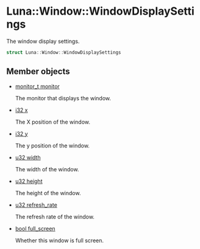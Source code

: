 # Luna::Window::WindowDisplaySettings
The window display settings. 

```c++
struct Luna::Window::WindowDisplaySettings
```

## Member objects
* [monitor_t monitor](struct_luna_1_1_window_1_1_window_display_settings_1a933eb28aaf13293894c673216e08cfa8.md)

    The monitor that displays the window. 

* [i32 x](struct_luna_1_1_window_1_1_window_display_settings_1af59ec92c1930b63ed6067ba4ef04b409.md)

    The X position of the window. 

* [i32 y](struct_luna_1_1_window_1_1_window_display_settings_1a3ee2230b581a3bb430260bf3ef74820d.md)

    The y position of the window. 

* [u32 width](struct_luna_1_1_window_1_1_window_display_settings_1a85db88ffee2944ecd35c616393976289.md)

    The width of the window. 

* [u32 height](struct_luna_1_1_window_1_1_window_display_settings_1add40f8a56ae8cc650f92a3aa4d2bac99.md)

    The height of the window. 

* [u32 refresh_rate](struct_luna_1_1_window_1_1_window_display_settings_1ad43cfdc044ac271383354a00ae936f94.md)

    The refresh rate of the window. 

* [bool full_screen](struct_luna_1_1_window_1_1_window_display_settings_1aa927b9945adbcf1c212209f0f41702c7.md)

    Whether this window is full screen. 

